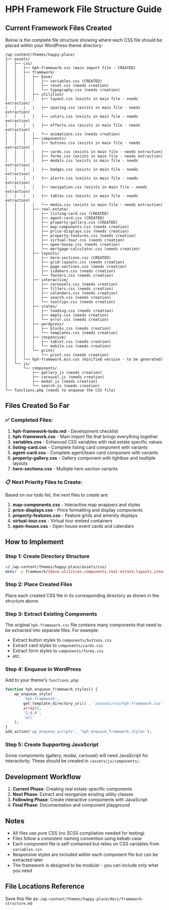 # HPH Framework File Structure Guide

## Current Framework Files Created

Below is the complete file structure showing where each CSS file should be placed within your WordPress theme directory:

```
/wp-content/themes/happy-place/
├── assets/
│   ├── css/
│   │   ├── hph-framework.css (main import file - CREATED)
│   │   ├── framework/
│   │   │   ├── base/
│   │   │   │   ├── variables.css (CREATED)
│   │   │   │   ├── reset.css (needs creation)
│   │   │   │   └── typography.css (needs creation)
│   │   │   ├── utilities/
│   │   │   │   ├── layout.css (exists in main file - needs extraction)
│   │   │   │   ├── spacing.css (exists in main file - needs extraction)
│   │   │   │   ├── colors.css (exists in main file - needs extraction)
│   │   │   │   ├── effects.css (exists in main file - needs extraction)
│   │   │   │   └── animations.css (needs creation)
│   │   │   ├── components/
│   │   │   │   ├── buttons.css (exists in main file - needs extraction)
│   │   │   │   ├── cards.css (exists in main file - needs extraction)
│   │   │   │   ├── forms.css (exists in main file - needs extraction)
│   │   │   │   ├── modals.css (exists in main file - needs extraction)
│   │   │   │   ├── badges.css (exists in main file - needs extraction)
│   │   │   │   ├── alerts.css (exists in main file - needs extraction)
│   │   │   │   ├── navigation.css (exists in main file - needs extraction)
│   │   │   │   ├── tables.css (exists in main file - needs extraction)
│   │   │   │   └── media.css (exists in main file - needs extraction)
│   │   │   ├── real-estate/
│   │   │   │   ├── listing-card.css (CREATED)
│   │   │   │   ├── agent-card.css (CREATED)
│   │   │   │   ├── property-gallery.css (CREATED)
│   │   │   │   ├── map-components.css (needs creation)
│   │   │   │   ├── price-displays.css (needs creation)
│   │   │   │   ├── property-features.css (needs creation)
│   │   │   │   ├── virtual-tour.css (needs creation)
│   │   │   │   ├── open-house.css (needs creation)
│   │   │   │   └── mortgage-calculator.css (needs creation)
│   │   │   ├── layouts/
│   │   │   │   ├── hero-sections.css (CREATED)
│   │   │   │   ├── grid-layouts.css (needs creation)
│   │   │   │   ├── page-sections.css (needs creation)
│   │   │   │   ├── sidebars.css (needs creation)
│   │   │   │   └── footers.css (needs creation)
│   │   │   ├── interactive/
│   │   │   │   ├── carousels.css (needs creation)
│   │   │   │   ├── filters.css (needs creation)
│   │   │   │   ├── calendars.css (needs creation)
│   │   │   │   ├── search.css (needs creation)
│   │   │   │   └── tooltips.css (needs creation)
│   │   │   ├── states/
│   │   │   │   ├── loading.css (needs creation)
│   │   │   │   ├── empty.css (needs creation)
│   │   │   │   └── error.css (needs creation)
│   │   │   ├── wordpress/
│   │   │   │   ├── blocks.css (needs creation)
│   │   │   │   └── templates.css (needs creation)
│   │   │   ├── responsive/
│   │   │   │   ├── tablet.css (needs creation)
│   │   │   │   └── mobile.css (needs creation)
│   │   │   └── print/
│   │   │       └── print.css (needs creation)
│   │   └── hph-framework.min.css (minified version - to be generated)
│   └── js/
│       └── components/
│           ├── gallery.js (needs creation)
│           ├── carousel.js (needs creation)
│           ├── modal.js (needs creation)
│           └── search.js (needs creation)
└── functions.php (needs to enqueue the CSS file)
```

## Files Created So Far

### ✅ Completed Files:
1. **hph-framework-todo.md** - Development checklist
2. **hph-framework.css** - Main import file that brings everything together
3. **variables.css** - Enhanced CSS variables with real estate specific values
4. **listing-card.css** - Complete listing card component with variants
5. **agent-card.css** - Complete agent/team card component with variants
6. **property-gallery.css** - Gallery component with lightbox and multiple layouts
7. **hero-sections.css** - Multiple hero section variants

### 📋 Next Priority Files to Create:
Based on our todo list, the next files to create are:

1. **map-components.css** - Interactive map wrappers and styles
2. **price-displays.css** - Price formatting and display components
3. **property-features.css** - Feature grids and amenity displays
4. **virtual-tour.css** - Virtual tour embed containers
5. **open-house.css** - Open house event cards and calendars

## How to Implement

### Step 1: Create Directory Structure
```bash
cd /wp-content/themes/happy-place/assets/css/
mkdir -p framework/{base,utilities,components,real-estate,layouts,interactive,states,wordpress,responsive,print}
```

### Step 2: Place Created Files
Place each created CSS file in its corresponding directory as shown in the structure above.

### Step 3: Extract Existing Components
The original `hph-framework.css` file contains many components that need to be extracted into separate files. For example:
- Extract button styles to `components/buttons.css`
- Extract card styles to `components/cards.css`
- Extract form styles to `components/forms.css`
- etc.

### Step 4: Enqueue in WordPress
Add to your theme's `functions.php`:

```php
function hph_enqueue_framework_styles() {
    wp_enqueue_style(
        'hph-framework',
        get_template_directory_uri() . '/assets/css/hph-framework.css',
        array(),
        '2.0.0',
        'all'
    );
}
add_action('wp_enqueue_scripts', 'hph_enqueue_framework_styles');
```

### Step 5: Create Supporting JavaScript
Some components (gallery, modal, carousel) will need JavaScript for interactivity. These should be created in `/assets/js/components/`.

## Development Workflow

1. **Current Phase**: Creating real estate-specific components
2. **Next Phase**: Extract and reorganize existing utility classes
3. **Following Phase**: Create interactive components with JavaScript
4. **Final Phase**: Documentation and component playground

## Notes

- All files use pure CSS (no SCSS compilation needed for testing)
- Files follow a consistent naming convention using kebab-case
- Each component file is self-contained but relies on CSS variables from `variables.css`
- Responsive styles are included within each component file but can be extracted later
- The framework is designed to be modular - you can include only what you need

## File Locations Reference

Save this file as: `/wp-content/themes/happy-place/docs/framework-structure.md`